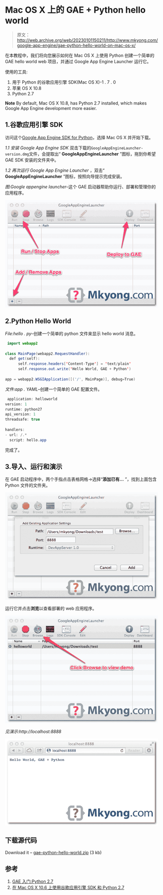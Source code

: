 # Mac OS X 上的 GAE + Python hello world

> 原文：<http://web.archive.org/web/20230101150211/http://www.mkyong.com/google-app-engine/gae-python-hello-world-on-mac-os-x/>

在本教程中，我们将向您展示如何在 Mac OS X 上使用 Python 创建一个简单的 GAE hello world web 项目，并通过 Google App Engine Launcher 运行它。

使用的工具:

1.  用于 Python 的谷歌应用引擎 SDK(Mac OS X)-1 . 7 . 0
2.  苹果 OS X 10.8
3.  Python 2.7

**Note**
By default, Mac OS X 10.8, has Python 2.7 installed, which makes Google App Engine development more easier.

## 1.谷歌应用引擎 SDK

访问这个[Google App Engine SDK for Python](http://web.archive.org/web/20221225035504/https://developers.google.com/appengine/downloads#Google_App_Engine_SDK_for_Python)，选择 Mac OS X 并开始下载。

*1.1 安装 Google App Engine SDK*
双击下载的`GoogleAppEngineLauncher-version.dmg`文件，会提取出“ **GoogleAppEngineLauncher** ”图标，拖到你希望 GAE SDK 安装的文件夹中。

*1.2 再次运行 Google App Engine Launcher*
，双击“ **GoogleAppEngineLauncher** ”图标，按照向导提示完成安装。

*图:Google appengine launcher*–这个 GAE 启动器帮助你运行、部署和管理你的应用程序。

![gae launcher example](img/f2b067e8d7880abca65c6ffe68c0c5a1.png "GoogleAppEngineLauncher-0-1")

## 2.Python Hello World

*File:hello . py*–创建一个简单的 python 文件来显示 hello world 消息。

```java
 import webapp2

class MainPage(webapp2.RequestHandler):
  def get(self):
      self.response.headers['Content-Type'] = 'text/plain'
      self.response.out.write('Hello World, GAE + Python')

app = webapp2.WSGIApplication([('/', MainPage)], debug=True) 
```

*文件:app . YAML*–创建一个简单的 GAE 配置文件。

```java
 application: helloworld
version: 1
runtime: python27
api_version: 1
threadsafe: true

handlers:
- url: /.*
  script: hello.app 
```

完成了。

## 3.导入、运行和演示

在 GAE 启动程序中，两个手指点击表格网格->选择“**添加已有…** ”，找到上面包含 Python 文件的文件夹。

![gae launcher add existing project](img/7ea5bc94688d4c2a8af13a5b69776f57.png "GoogleAppEngineLauncher-0-2")

运行它并点击**浏览**以查看部署的 web 应用程序。

![gae launcher](img/dc54bf665a4a2220aa4bb17c17f6504e.png "GoogleAppEngineLauncher-0-3")

*见演示:http://localhost:8888*

![result](img/f669cd513b1e3635a51ae5d09dd3ca39.png "demo")

## 下载源代码

Download it – [gae-python-hello-world.zip](http://web.archive.org/web/20221225035504/http://www.mkyong.com/wp-content/uploads/2012/08/gae-python-hello-world.zip) (3 kb)

## 参考

1.  [GAE 入门:Python 2.7](http://web.archive.org/web/20221225035504/https://developers.google.com/appengine/docs/python/gettingstartedpython27/)
2.  [在 Mac OS X 10.6 上使用谷歌应用引擎 SDK 和 Python 2.7](http://web.archive.org/web/20221225035504/https://stackoverflow.com/questions/8127696/using-google-app-engine-sdk-with-python-2-7-on-mac-os-x-10-6)

<input type="hidden" id="mkyong-current-postId" value="11398">